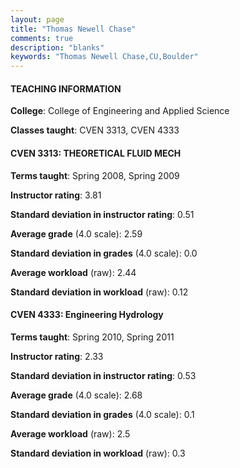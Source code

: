```yaml
---
layout: page
title: "Thomas Newell Chase" 
comments: true
description: "blanks"
keywords: "Thomas Newell Chase,CU,Boulder"
---
```

<head>
<script src="https://ajax.googleapis.com/ajax/libs/jquery/2.1.3/jquery.min.js"></script>
<script src="https://dl.dropboxusercontent.com/s/pc42nxpaw1ea4o9/highcharts.js?dl=0"></script>
<!-- <script src="../assets/js/highcharts.js"></script> -->
<style type="text/css">@font-face {
	font-family: "Bebas Neue";
	src: url(https://www.filehosting.org/file/details/544349/BebasNeue Regular.otf) format("opentype");
	}
	h1.Bebas { 
		font-family: "Bebas Neue", Verdana, Tahoma;
	}
</style>
</head>
	   
#### TEACHING INFORMATION

**College**: College of Engineering and Applied Science

**Classes taught**: CVEN 3313, CVEN 4333

#### CVEN 3313: THEORETICAL FLUID MECH

**Terms taught**: Spring 2008, Spring 2009

**Instructor rating**: 3.81

**Standard deviation in instructor rating**: 0.51

**Average grade** (4.0 scale): 2.59

**Standard deviation in grades** (4.0 scale): 0.0

**Average workload** (raw): 2.44

**Standard deviation in workload** (raw): 0.12

#### CVEN 4333: Engineering Hydrology

**Terms taught**: Spring 2010, Spring 2011

**Instructor rating**: 2.33

**Standard deviation in instructor rating**: 0.53

**Average grade** (4.0 scale): 2.68

**Standard deviation in grades** (4.0 scale): 0.1

**Average workload** (raw): 2.5

**Standard deviation in workload** (raw): 0.3

